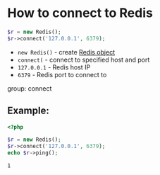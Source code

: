 # How to connect to Redis

```php
$r = new Redis(); 
$r->connect('127.0.0.1', 6379); 
```

- `new Redis()` - create [Redis object](/php-redis/install)
- `connect(` - connect to specified host and port
- `127.0.0.1` - Redis host IP
- `6379` - Redis port to connect to

group: connect

## Example: 
```php
<?php

$r = new Redis(); 
$r->connect('127.0.0.1', 6379); 
echo $r->ping();
```
```
1
```

